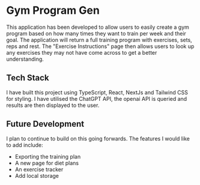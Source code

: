 # Gym Program Gen

This application has been developed to allow users to easily create a gym program based on how many times they want to train per week and their goal.
The application will return a full training program with exercises, sets, reps and rest.
The "Exercise Instructions" page then allows users to look up any exercises they may not have come across to get a better understanding.

## Tech Stack

I have built this project using TypeScript, React, NextJs and Tailwind CSS for styling.
I have utilised the ChatGPT API, the openai API is queried and results are then displayed to the user.

## Future Development

I plan to continue to build on this going forwards. The features I would like to add include: 
- Exporting the training plan
- A new page for diet plans
- An exercise tracker
- Add local storage 

